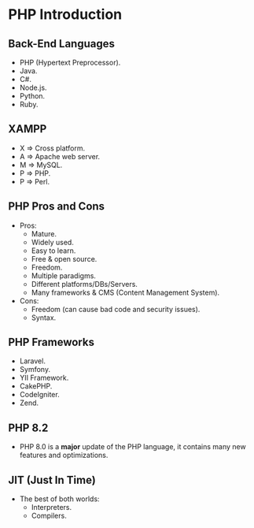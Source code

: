 # PHP Introduction

## Back-End Languages
- PHP (Hypertext Preprocessor).
- Java.
- C#.
- Node.js.
- Python.
- Ruby.

## XAMPP
- X => Cross platform.
- A => Apache web server.
- M => MySQL.
- P => PHP.
- P => Perl.

## PHP Pros and Cons
- Pros:
  - Mature.
  - Widely used.
  - Easy to learn.
  - Free & open source.
  - Freedom.
  - Multiple paradigms.
  - Different platforms/DBs/Servers.
  - Many frameworks & CMS (Content Management System).
- Cons:
  - Freedom (can cause bad code and security issues).
  - Syntax.

## PHP Frameworks
- Laravel.
- Symfony.
- YII Framework.
- CakePHP.
- CodeIgniter.
- Zend.

## PHP 8.2
- PHP 8.0 is a **major** update of the PHP language, it contains many new features and optimizations.

## JIT (Just In Time)
- The best of both worlds:
  - Interpreters.
  - Compilers. 
